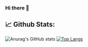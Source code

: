 ### Hi there 👋

## 📈 **Github Stats:**

![Anurag's GitHub stats](https://github-readme-stats.vercel.app/api?username=afborda&show_icons=true&theme=radical)
[![Top Langs](https://github-readme-stats.vercel.app/api/top-langs/?username=afborda&hide_progress=false&theme=radical)](https://github.com/anuraghazra/github-readme-stats)

</br>




